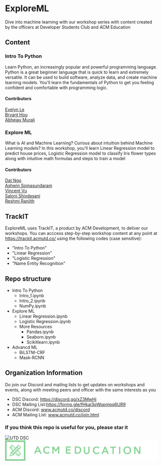 # ExploreML

Dive into machine learning with our workshop series with content created by the officers at Developer Students Club and ACM Education

## Content

### Intro To Python

Learn Python, an increasingly popular and powerful programming language. Python is a great beginner language that is quick to learn and extremely versatile. It can be used to build software, analyze data, and create machine learning models. You’ll learn the fundamentals of Python to get you feeling confident and comfortable with programming logic. 

#### Contributors

[Evelyn Le](https://github.com/evelynle28)  
[Bryant Hou](https://github.com/BryantH24)  
[Abhejay Murali](https://github.com/Abhejay)

### Explore ML

What is AI and Machine Learning? Curious about intuition behind Machine Learning models? In this workshop, you'll learn Linear Regression model to predict house prices, Logistic Regression model to classify Iris flower types along with intuitive math formulas and steps to train a model

#### Contributors

[Dat Ngo](https://github.com/quocdat32461997)  
[Ashwin Somasundaram](https://github.com/AshwinSomasundaram)  
[Vincent Vu](https://github.com/vincent-vu280)  
[Saloni Shivdasani](https://github.com/SaloniSS)  
[Reshmi Ranjith](https://github.com/ReshmiCode)

## TrackIT

ExploreML uses TrackIT, a product by ACM Development, to deliver our workshops. You can acccess step-by-step workshop content at any point at https://trackit.acmutd.co/ using the following codes (case sensitive):
- "Intro To Python"
- "Linear Regression"
- "Logistic Regression"
- "Name Entity Recognition"

## Repo structure

- Intro To Python
  - Intro_1.ipynb
  - Intro_2.ipynb
  - NumPy.ipynb
- Explore ML
  - Linear Regression.ipynb
  - Logistic Regression.ipynb
  - More Resources
    - Pandas.ipynb
    - Seaborn.ipynb
    - Scikitlearn.ipynb
- Advancd ML
	- BiLSTM-CRF
	- Mask-RCNN 

## Organization Information

Do join our Discord and mailing lists to get updates on workshops and events, along with meeting peers and officer with the same interests as you

- DSC Discord: https://discord.gg/xZ3MwHj 
- DSC Mailing List:https://forms.gle/fHkai3qWopmpq6UR9
- ACM Discord: www.acmutd.co/discord 
- ACM Mailing List: www.acmutd.co/join.html 

### If you think this repo is useful for you, please star it

![UTD DSC](https://storage.googleapis.com/saloni-shivdasani-resume/DSC%20University%20of%20Texas%20at%20Dallas%20Logo%20x1-3-2.png)
![ACM Education](https://github.com/acmutd/brand/blob/master/Education/Banners/Education_On_Black.png?raw=true)
